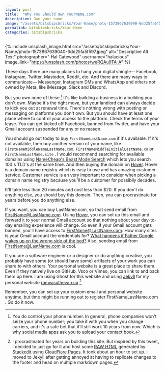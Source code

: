 ```yaml
---
layout: post
title:  "Why You Should Own YourName.com"
description: Own your name
image: "/assets/bitsbipsbricks/Your-Name/photo-1573867639040-6dd25fa5f597.jpeg"
permalink: bitsbipsbricks/Your-Name
categories: bitsbipsbricks
---
```


{% include unsplash_image.html src="/assets/bitsbipsbricks/Your-Name/photo-1573867639040-6dd25fa5f597.jpeg" alt="Descriptive Alt Text" photographer=" Hal Gatewood" username="halacious" image_link="https://unsplash.com/photos/weRQAu9TA-A" %}


These days there are many places to hang your digital shingle— Facebook, Instagram, Twitter, Mastodon, Reddit, etc. And there are many ways to communicate— Messenger, Instagram DMs and WhatsApp and others not owned by Meta, like iMessage, Slack and Discord.

But you own none of these.[^1] It's like building a business in a building you don't own. Maybe it's the right move, but your landlord can always decide to kick you out at renewal time. There's nothing wrong with posting or messaging on platforms you don't own. But you should have at least one place where to control your access to the platform. Check the terms of your lease. You can get kicked off Facebook, banned from Twitter, and have your Gmail account suspended for any or no reason.

You should go out today to buy `FirstNameLastName.com` if it's available. If it's not available, then buy another version of your name, like `FirstNameMiddleNameLastName.com`, `FirstNameMiddleInitialLastName.co` or `FirstNameLastName.site` . I would recommend searching for available domains using [NameCheap's Beast Mode Search](https://www.namecheap.com/domains/registration/results/?type=beast) which lets you search 100's TLD's at the same time. And then  buying the domain on [Hover](https://www.hover.com/). Hover is a domain name registry which is easy to use and has amazing customer service. Customer service is an very important to consider when picking a domain name registry because you'll be a customer for possiblly decades.

It'll take less than 20 minutes and cost less than $20. If you don't do anything else, you should buy this domain. Then, you can procrastinate for years before you do anything else.

If you want, you can buy LastName.com, so that send email from FirstName@LastName.com. Using [Hover](https://www.hover.com/), you can set up this email and forward it to your normal Gmail account so that nothing about your day-to-day emailing experience will change. So even if your Gmail account gets banned, you'll have access to FirstName@LastName.com. How many sites is your Gmail account the credentials for? [What happens if Father Google wakes up on the wrong side of the bed?](https://www.nytimes.com/2022/08/21/technology/google-surveillance-toddler-photo.html) Also, sending email from FirstName@LastName.com is cool.

If you are a software engineer or a designer or do anything creative, you probably have some (or should have some) artifacts of your work you can share to with others. Your personal website is a great place to share them. Even if they natively live on GitHub, Vsco or Vimeo, you can link to and back them up here. I am using Ghost for this website and using [Jekyll](https://jekyllrb.com/) for my personal website [ramvasuthevan.ca](https://ramvasuthevan.ca/).[^2]

Remember, you can set up your custom email and personal website anytime, but time might be running out to register FirstNameLastName.com . Go do it now.

[^1]: You do control your phone number. In general, phone companies won't seize your phone number; you take it with you when you change carriers, and it's a safe bet that it'll still work 10 years from now. Which is why social media apps ask you to upload your contact book.

[^2]: I procrastinated for years on building this site. But inspired by this tweet, I decided to just go for it and host some [RAW HTML](https://github.com/RamVasuthevan/Personal-Website/tree/296d25921afe5480c5c525caae18fe82df1766f4) generated by [Stackedit](https://stackedit.io/) using [CloudFlare Pages](https://pages.cloudflare.com/). It took about an hour to set up. I moved to Jekyll after getting annoyed at having to replicate changes to the footer and head on multiple markdown pages.